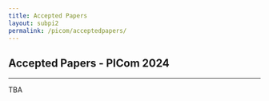 ```yaml
---
title: Accepted Papers
layout: subpi2
permalink: /picom/acceptedpapers/
---
```


<h2>Accepted Papers - PICom 2024</h2>
<hr/>
TBA